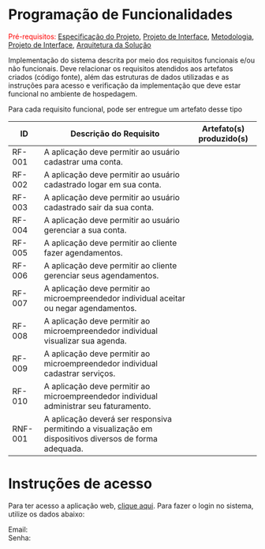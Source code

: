 # Programação de Funcionalidades

<span style="color:red">Pré-requisitos: <a href="2-Especificação do Projeto.md"> Especificação do Projeto</a></span>, <a href="3-Projeto de Interface.md"> Projeto de Interface</a>, <a href="4-Metodologia.md"> Metodologia</a>, <a href="3-Projeto de Interface.md"> Projeto de Interface</a>, <a href="5-Arquitetura da Solução.md"> Arquitetura da Solução</a>

Implementação do sistema descrita por meio dos requisitos funcionais e/ou não funcionais. Deve relacionar os requisitos atendidos aos artefatos criados (código fonte), além das estruturas de dados utilizadas e as instruções para acesso e verificação da implementação que deve estar funcional no ambiente de hospedagem.

Para cada requisito funcional, pode ser entregue um artefato desse tipo

|ID    | Descrição do Requisito  | Artefato(s) produzido(s) |
|------|-----------------------------------------|----|
|RF-001| A aplicação deve permitir ao usuário cadastrar uma conta. |   | 
|RF-002| A aplicação deve permitir ao usuário cadastrado logar em sua conta. |  | 
|RF-003| A aplicação deve permitir ao usuário cadastrado sair da sua conta.  |   |
|RF-004| A aplicação deve permitir ao usuário gerenciar a sua conta. |  |
|RF-005| A aplicação deve permitir ao cliente fazer agendamentos. | |
|RF-006| A aplicação deve permitir ao cliente gerenciar seus agendamentos. |  |
|RF-007| A aplicação deve permitir ao microempreendedor individual aceitar ou negar agendamentos. |   |
|RF-008| A aplicação deve permitir ao microempreendedor individual visualizar sua agenda.   |  |
|RF-009| A aplicação deve permitir ao microempreendedor individual cadastrar serviços.  | |
|RF-010| A aplicação deve permitir ao microempreendedor individual administrar seu faturamento.  |  |
|RNF-001| A aplicação deverá ser responsiva permitindo a visualização em dispositivos diversos de forma adequada.  |  |

# Instruções de acesso

Para ter acesso a aplicação web, <a href="/">clique aqui</a>. Para fazer o login no sistema, utilize os dados abaixo:

Email:
<br>
Senha:
